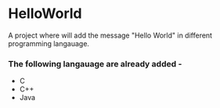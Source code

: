 # HelloWorld

A project where will add the message "Hello World" in different programming langauage.

### The following langauage are already added -
* C
* C++
* Java